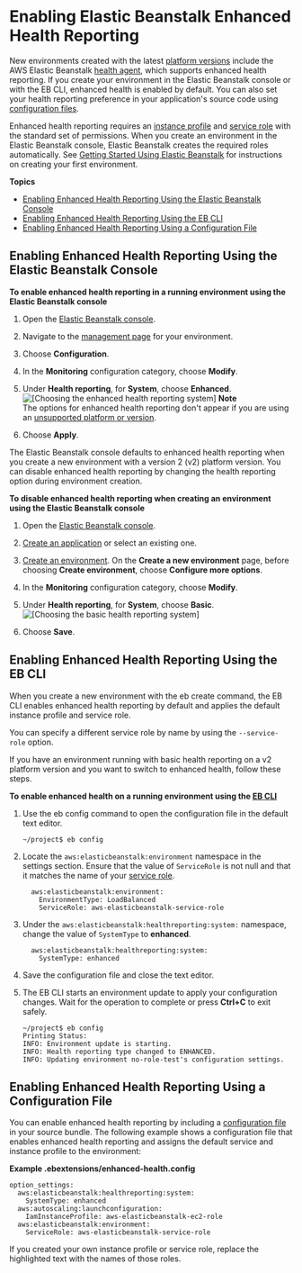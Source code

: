 # Enabling Elastic Beanstalk Enhanced Health Reporting<a name="health-enhanced-enable"></a>

New environments created with the latest [platform versions](concepts.platforms.md) include the AWS Elastic Beanstalk [health agent](health-enhanced.md#health-enhanced-agent), which supports enhanced health reporting\. If you create your environment in the Elastic Beanstalk console or with the EB CLI, enhanced health is enabled by default\. You can also set your health reporting preference in your application's source code using [configuration files](ebextensions.md)\.

Enhanced health reporting requires an [instance profile](concepts-roles-instance.md) and [service role](concepts-roles-service.md) with the standard set of permissions\. When you create an environment in the Elastic Beanstalk console, Elastic Beanstalk creates the required roles automatically\. See [Getting Started Using Elastic Beanstalk](GettingStarted.md) for instructions on creating your first environment\.

**Topics**
+ [Enabling Enhanced Health Reporting Using the Elastic Beanstalk Console](#health-enhanced-enable-console)
+ [Enabling Enhanced Health Reporting Using the EB CLI](#health-enhanced-enable-ebcli)
+ [Enabling Enhanced Health Reporting Using a Configuration File](#health-enhanced-enable-config)

## Enabling Enhanced Health Reporting Using the Elastic Beanstalk Console<a name="health-enhanced-enable-console"></a>

**To enable enhanced health reporting in a running environment using the Elastic Beanstalk console**

1. Open the [Elastic Beanstalk console](https://console.aws.amazon.com/elasticbeanstalk)\.

1. Navigate to the [management page](environments-console.md) for your environment\.

1. Choose **Configuration**\.

1. In the **Monitoring** configuration category, choose **Modify**\.

1. Under **Health reporting**, for **System**, choose **Enhanced**\.  
![\[Choosing the enhanced health reporting system\]](http://docs.aws.amazon.com/elasticbeanstalk/latest/dg/images/enhanced-health-dashboard-option.png)
**Note**  
The options for enhanced health reporting don't appear if you are using an [unsupported platform or version](health-enhanced.md)\.

1. Choose **Apply**\.

The Elastic Beanstalk console defaults to enhanced health reporting when you create a new environment with a version 2 \(v2\) platform version\. You can disable enhanced health reporting by changing the health reporting option during environment creation\.

**To disable enhanced health reporting when creating an environment using the Elastic Beanstalk console**

1. Open the [Elastic Beanstalk console](https://console.aws.amazon.com/elasticbeanstalk)\.

1. [Create an application](applications.md) or select an existing one\.

1. [Create an environment](using-features.environments.md)\. On the **Create a new environment** page, before choosing **Create environment**, choose **Configure more options**\.

1. In the **Monitoring** configuration category, choose **Modify**\.

1. Under **Health reporting**, for **System**, choose **Basic**\.  
![\[Choosing the basic health reporting system\]](http://docs.aws.amazon.com/elasticbeanstalk/latest/dg/images/basic-health-dashboard-option.png)

1. Choose **Save**\.

## Enabling Enhanced Health Reporting Using the EB CLI<a name="health-enhanced-enable-ebcli"></a>

When you create a new environment with the eb create command, the EB CLI enables enhanced health reporting by default and applies the default instance profile and service role\.

You can specify a different service role by name by using the `--service-role` option\.

If you have an environment running with basic health reporting on a v2 platform version and you want to switch to enhanced health, follow these steps\.

**To enable enhanced health on a running environment using the [EB CLI](eb-cli3.md)**

1. Use the eb config command to open the configuration file in the default text editor\.

   ```
   ~/project$ eb config
   ```

1. Locate the `aws:elasticbeanstalk:environment` namespace in the settings section\. Ensure that the value of `ServiceRole` is not null and that it matches the name of your [service role](concepts-roles-service.md)\.

   ```
     aws:elasticbeanstalk:environment:
       EnvironmentType: LoadBalanced
       ServiceRole: aws-elasticbeanstalk-service-role
   ```

1. Under the `aws:elasticbeanstalk:healthreporting:system:` namespace, change the value of `SystemType` to **enhanced**\.

   ```
     aws:elasticbeanstalk:healthreporting:system:
       SystemType: enhanced
   ```

1. Save the configuration file and close the text editor\.

1. The EB CLI starts an environment update to apply your configuration changes\. Wait for the operation to complete or press **Ctrl\+C** to exit safely\.

   ```
   ~/project$ eb config
   Printing Status:
   INFO: Environment update is starting.
   INFO: Health reporting type changed to ENHANCED.
   INFO: Updating environment no-role-test's configuration settings.
   ```

## Enabling Enhanced Health Reporting Using a Configuration File<a name="health-enhanced-enable-config"></a>

You can enable enhanced health reporting by including a [configuration file](ebextensions.md) in your source bundle\. The following example shows a configuration file that enables enhanced health reporting and assigns the default service and instance profile to the environment:

**Example \.ebextensions/enhanced\-health\.config**  

```
option_settings:
  aws:elasticbeanstalk:healthreporting:system:
    SystemType: enhanced
  aws:autoscaling:launchconfiguration:
    IamInstanceProfile: aws-elasticbeanstalk-ec2-role
  aws:elasticbeanstalk:environment:
    ServiceRole: aws-elasticbeanstalk-service-role
```

If you created your own instance profile or service role, replace the highlighted text with the names of those roles\.